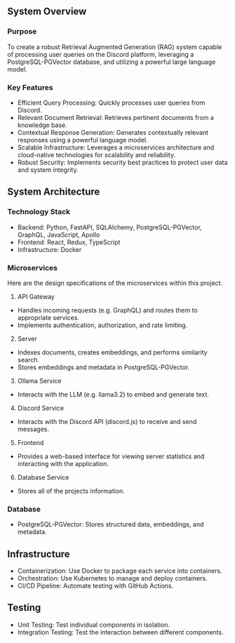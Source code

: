 ## System Overview

### Purpose

To create a robust Retrieval Augmented Generation (RAG) system capable of processing user queries on the Discord platform, leveraging a PostgreSQL-PGVector database, and utilizing a powerful large language model.

### Key Features

- Efficient Query Processing: Quickly processes user queries from Discord.
- Relevant Document Retrieval: Retrieves pertinent documents from a knowledge base.
- Contextual Response Generation: Generates contextually relevant responses using a powerful language model.
- Scalable Infrastructure: Leverages a microservices architecture and cloud-native technologies for scalability and reliability.
- Robust Security: Implements security best practices to protect user data and system integrity.

## System Architecture

### Technology Stack

- Backend: Python, FastAPI, SQLAlchemy, PostgreSQL-PGVector, GraphQL, JavaScript, Apollo
- Frontend: React, Redux, TypeScript
- Infrastructure: Docker

### Microservices

Here are the design specifications of the microservices within this project.

1. API Gateway

  - Handles incoming requests (e.g. GraphQL) and routes them to appropriate services.
  - Implements authentication, authorization, and rate limiting.

2. Server

  - Indexes documents, creates embeddings, and performs similarity search.
  - Stores embeddings and metadata in PostgreSQL-PGVector.

3. Ollama Service

  - Interacts with the LLM (e.g. llama3.2) to embed and generate text.

4. Discord Service

  - Interacts with the Discord API (discord.js) to receive and send messages.

5. Frontend

  - Provides a web-based interface for viewing server statistics and interacting with the application.

6. Database Service

  - Stores all of the projects information.

### Database

- PostgreSQL-PGVector: Stores structured data, embeddings, and metadata.

## Infrastructure

- Containerization: Use Docker to package each service into containers.
- Orchestration: Use Kubernetes to manage and deploy containers.
- CI/CD Pipeline: Automate testing with GitHub Actions.

## Testing

- Unit Testing: Test individual components in isolation.
- Integration Testing: Test the interaction between different components.
